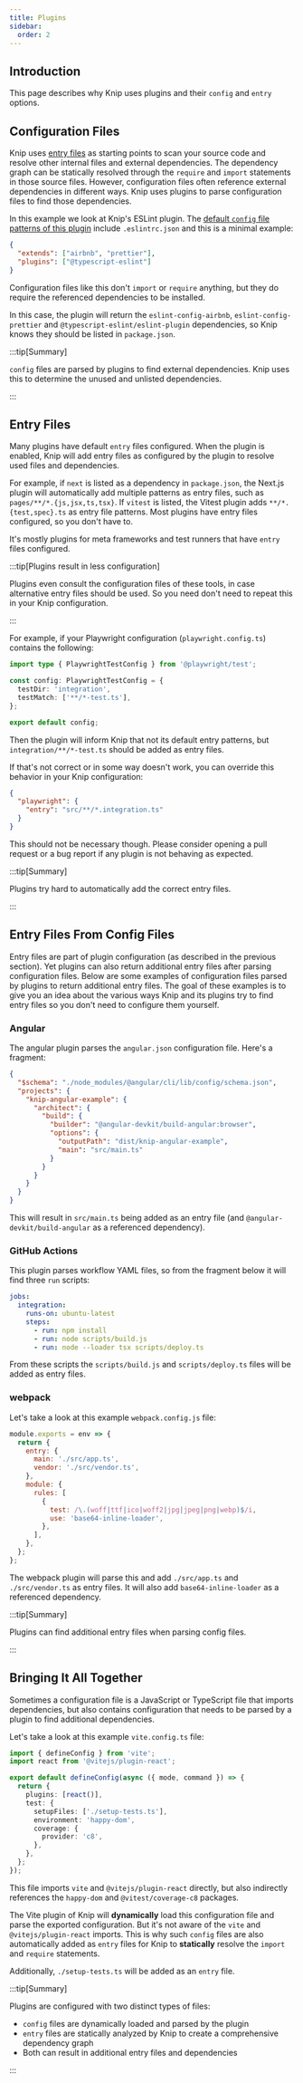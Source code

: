 ```yaml
---
title: Plugins
sidebar:
  order: 2
---
```


## Introduction

This page describes why Knip uses plugins and their `config` and `entry`
options.

## Configuration Files

Knip uses [entry files][1] as starting points to scan your source code and
resolve other internal files and external dependencies. The dependency graph can
be statically resolved through the `require` and `import` statements in those
source files. However, configuration files often reference external dependencies
in different ways. Knip uses plugins to parse configuration files to find those
dependencies.

In this example we look at Knip's ESLint plugin. The [default `config` file
patterns of this plugin][2] include `.eslintrc.json` and this is a minimal
example:

```json
{
  "extends": ["airbnb", "prettier"],
  "plugins": ["@typescript-eslint"]
}
```

Configuration files like this don't `import` or `require` anything, but they do
require the referenced dependencies to be installed.

In this case, the plugin will return the `eslint-config-airbnb`,
`eslint-config-prettier` and `@typescript-eslint/eslint-plugin` dependencies, so
Knip knows they should be listed in `package.json`.

:::tip[Summary]

`config` files are parsed by plugins to find external dependencies. Knip uses
this to determine the unused and unlisted dependencies.

:::

## Entry Files

Many plugins have default `entry` files configured. When the plugin is enabled,
Knip will add entry files as configured by the plugin to resolve used files and
dependencies.

For example, if `next` is listed as a dependency in `package.json`, the Next.js
plugin will automatically add multiple patterns as entry files, such as
`pages/**/*.{js,jsx,ts,tsx}`. If `vitest` is listed, the Vitest plugin adds
`**/*.{test,spec}.ts` as entry file patterns. Most plugins have entry files
configured, so you don't have to.

It's mostly plugins for meta frameworks and test runners that have `entry` files
configured.

:::tip[Plugins result in less configuration]

Plugins even consult the configuration files of these tools, in case alternative
entry files should be used. So you need don't need to repeat this in your Knip
configuration.

:::

For example, if your Playwright configuration (`playwright.config.ts`) contains
the following:

```ts
import type { PlaywrightTestConfig } from '@playwright/test';

const config: PlaywrightTestConfig = {
  testDir: 'integration',
  testMatch: ['**/*-test.ts'],
};

export default config;
```

Then the plugin will inform Knip that not its default entry patterns, but
`integration/**/*-test.ts` should be added as entry files.

If that's not correct or in some way doesn't work, you can override this
behavior in your Knip configuration:

```json
{
  "playwright": {
    "entry": "src/**/*.integration.ts"
  }
}
```

This should not be necessary though. Please consider opening a pull request or a
bug report if any plugin is not behaving as expected.

:::tip[Summary]

Plugins try hard to automatically add the correct entry files.

:::

## Entry Files From Config Files

Entry files are part of plugin configuration (as described in the previous
section). Yet plugins can also return additional entry files after parsing
configuration files. Below are some examples of configuration files parsed by
plugins to return additional entry files. The goal of these examples is to give
you an idea about the various ways Knip and its plugins try to find entry files
so you don't need to configure them yourself.

### Angular

The angular plugin parses the `angular.json` configuration file. Here's a
fragment:

```json
{
  "$schema": "./node_modules/@angular/cli/lib/config/schema.json",
  "projects": {
    "knip-angular-example": {
      "architect": {
        "build": {
          "builder": "@angular-devkit/build-angular:browser",
          "options": {
            "outputPath": "dist/knip-angular-example",
            "main": "src/main.ts"
          }
        }
      }
    }
  }
}
```

This will result in `src/main.ts` being added as an entry file (and
`@angular-devkit/build-angular` as a referenced dependency).

### GitHub Actions

This plugin parses workflow YAML files, so from the fragment below it will find
three `run` scripts:

```yml
jobs:
  integration:
    runs-on: ubuntu-latest
    steps:
      - run: npm install
      - run: node scripts/build.js
      - run: node --loader tsx scripts/deploy.ts
```

From these scripts the `scripts/build.js` and `scripts/deploy.ts` files will be
added as entry files.

### webpack

Let's take a look at this example `webpack.config.js` file:

```js
module.exports = env => {
  return {
    entry: {
      main: './src/app.ts',
      vendor: './src/vendor.ts',
    },
    module: {
      rules: [
        {
          test: /\.(woff|ttf|ico|woff2|jpg|jpeg|png|webp)$/i,
          use: 'base64-inline-loader',
        },
      ],
    },
  };
};
```

The webpack plugin will parse this and add `./src/app.ts` and `./src/vendor.ts`
as entry files. It will also add `base64-inline-loader` as a referenced
dependency.

:::tip[Summary]

Plugins can find additional entry files when parsing config files.

:::

## Bringing It All Together

Sometimes a configuration file is a JavaScript or TypeScript file that imports
dependencies, but also contains configuration that needs to be parsed by a
plugin to find additional dependencies.

Let's take a look at this example `vite.config.ts` file:

```ts
import { defineConfig } from 'vite';
import react from '@vitejs/plugin-react';

export default defineConfig(async ({ mode, command }) => {
  return {
    plugins: [react()],
    test: {
      setupFiles: ['./setup-tests.ts'],
      environment: 'happy-dom',
      coverage: {
        provider: 'c8',
      },
    },
  };
});
```

This file imports `vite` and `@vitejs/plugin-react` directly, but also
indirectly references the `happy-dom` and `@vitest/coverage-c8` packages.

The Vite plugin of Knip will **dynamically** load this configuration file and
parse the exported configuration. But it's not aware of the `vite` and
`@vitejs/plugin-react` imports. This is why such `config` files are also
automatically added as `entry` files for Knip to **statically** resolve the
`import` and `require` statements.

Additionally, `./setup-tests.ts` will be added as an `entry` file.

:::tip[Summary]

Plugins are configured with two distinct types of files:

- `config` files are dynamically loaded and parsed by the plugin
- `entry` files are statically analyzed by Knip to create a comprehensive
  dependency graph
- Both can result in additional entry files and dependencies

:::

[1]: ./entry-files.md
[2]: ../reference/plugins/eslint.md
